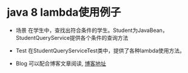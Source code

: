 # java 8 lambda使用例子

- 场景
  在学生中，查找出符合条件的学生。Student为JavaBean，StudentQueryService提供各个条件的查询方法
  
- Test
  在StudentQueryServiceTest类中，提供了各种lambda使用方法。
  
- Blog
  可以配合博客文章阅读, [博客地址](https://blog.csdn.net/lostpen)